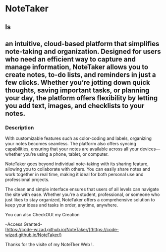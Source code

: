 # NoteTaker 

## Is 

## an intuitive, cloud-based platform that simplifies note-taking and organization. Designed for users who need an efficient way to capture and manage information, NoteTaker allows you to create notes, to-do lists, and reminders in just a few clicks. Whether you’re jotting down quick thoughts, saving important tasks, or planning your day, the platform offers flexibility by letting you add text, images, and checklists to your notes.

### Description

With customizable features such as color-coding and labels, organizing your notes becomes seamless. The platform also offers syncing capabilities, ensuring that your notes are available across all your devices—whether you’re using a phone, tablet, or computer.

NoteTaker goes beyond individual note-taking with its sharing feature, allowing you to collaborate with others. You can easily share notes and work together in real time, making it ideal for both personal use and professional projects.

The clean and simple interface ensures that users of all levels can navigate the site with ease. Whether you're a student, professional, or someone who just likes to stay organized, NoteTaker offers a comprehensive solution to keep your ideas and tasks in order, anytime, anywhere.

You can also CheckOUt my Creation

–Access Granted-  
[https://code-wizad.github.io/NoteTaker/](https://code-wizad.github.io/NoteTaker/)

Thanks for the visite of my NoteTker Web \!.